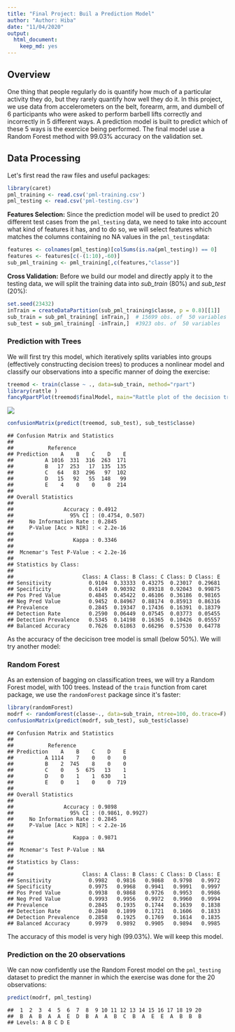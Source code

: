 ```yaml
---
title: "Final Project: Buil a Prediction Model"
author: "Author: Hiba"
date: "11/04/2020"
output:
  html_document: 
    keep_md: yes
---
```


## Overview
One thing that people regularly do is quantify how much of a particular activity they do, but they rarely quantify how well they do it. In this project, we use data from accelerometers on the belt, forearm, arm, and dumbell of 6 participants who were asked to perform barbell lifts correctly and incorrectly in 5 different ways. 
A prediction model is built to predict which of these 5 ways is the exercice being performed. The final model use a Random Forest method with 99.03% accuracy on the validation set.


## Data Processing  
  Let's first read the raw files and useful packages:  


```r
library(caret)
pml_training <- read.csv('pml-training.csv')
pml_testing <- read.csv('pml-testing.csv')
```
 **Features Selection:** Since the prediction model will be used to predict 20 different test cases from the `pml_testing` data, we need to take into account what kind of features it has, and to do so, we will select features which matches the columns containing no NA values in the `pml_testing`data:




```r
features <- colnames(pml_testing)[colSums(is.na(pml_testing)) == 0]
features <- features[c(-(1:10),-60)]
sub_pml_training <- pml_training[,c(features,"classe")]
```

**Cross Validation:** Before we build our model and directly apply it to the testing data, we will split the training data into *sub_train* (80%) and *sub_test* (20%):


```r
set.seed(23432)
inTrain = createDataPartition(sub_pml_training$classe, p = 0.8)[[1]]
sub_train = sub_pml_training[ inTrain,]  # 15699 obs. of  50 variables
sub_test = sub_pml_training[ -inTrain,]  #3923 obs. of  50 variables
```

### Prediction with Trees
We will first try this model, which iteratively splits variables into groups (effectively constructing decision trees) to produces a nonlinear model and classify our observations into a specific manner of doing the exercise:

```r
treemod <- train(classe ~ ., data=sub_train, method="rpart")
library(rattle )
fancyRpartPlot(treemod$finalModel, main="Rattle plot of the decision tree classification model",caption="")
```

![](final_project_files/figure-html/unnamed-chunk-4-1.png)<!-- -->


```r
confusionMatrix(predict(treemod, sub_test), sub_test$classe)
```

```
## Confusion Matrix and Statistics
## 
##           Reference
## Prediction    A    B    C    D    E
##          A 1016  331  316  263  171
##          B   17  253   17  135  135
##          C   64   83  296   97  102
##          D   15   92   55  148   99
##          E    4    0    0    0  214
## 
## Overall Statistics
##                                          
##                Accuracy : 0.4912         
##                  95% CI : (0.4754, 0.507)
##     No Information Rate : 0.2845         
##     P-Value [Acc > NIR] : < 2.2e-16      
##                                          
##                   Kappa : 0.3346         
##                                          
##  Mcnemar's Test P-Value : < 2.2e-16      
## 
## Statistics by Class:
## 
##                      Class: A Class: B Class: C Class: D Class: E
## Sensitivity            0.9104  0.33333  0.43275  0.23017  0.29681
## Specificity            0.6149  0.90392  0.89318  0.92043  0.99875
## Pos Pred Value         0.4845  0.45422  0.46106  0.36186  0.98165
## Neg Pred Value         0.9452  0.84967  0.88174  0.85913  0.86316
## Prevalence             0.2845  0.19347  0.17436  0.16391  0.18379
## Detection Rate         0.2590  0.06449  0.07545  0.03773  0.05455
## Detection Prevalence   0.5345  0.14198  0.16365  0.10426  0.05557
## Balanced Accuracy      0.7626  0.61863  0.66296  0.57530  0.64778
```
As the accuracy of the decicison tree model is small (below 50%). We will try another model:

### Random Forest
As an extension of bagging on classification trees, we will try a Random Forest model, with 100 trees. Instead of the `train` function from caret package, we use the `randomForest` package since it's faster:

```r
library(randomForest)
modrf <- randomForest(classe~., data=sub_train, ntree=100, do.trace=F)
confusionMatrix(predict(modrf, sub_test), sub_test$classe)
```

```
## Confusion Matrix and Statistics
## 
##           Reference
## Prediction    A    B    C    D    E
##          A 1114    7    0    0    0
##          B    2  745    8    0    0
##          C    0    5  675   13    1
##          D    0    1    1  630    1
##          E    0    1    0    0  719
## 
## Overall Statistics
##                                           
##                Accuracy : 0.9898          
##                  95% CI : (0.9861, 0.9927)
##     No Information Rate : 0.2845          
##     P-Value [Acc > NIR] : < 2.2e-16       
##                                           
##                   Kappa : 0.9871          
##                                           
##  Mcnemar's Test P-Value : NA              
## 
## Statistics by Class:
## 
##                      Class: A Class: B Class: C Class: D Class: E
## Sensitivity            0.9982   0.9816   0.9868   0.9798   0.9972
## Specificity            0.9975   0.9968   0.9941   0.9991   0.9997
## Pos Pred Value         0.9938   0.9868   0.9726   0.9953   0.9986
## Neg Pred Value         0.9993   0.9956   0.9972   0.9960   0.9994
## Prevalence             0.2845   0.1935   0.1744   0.1639   0.1838
## Detection Rate         0.2840   0.1899   0.1721   0.1606   0.1833
## Detection Prevalence   0.2858   0.1925   0.1769   0.1614   0.1835
## Balanced Accuracy      0.9979   0.9892   0.9905   0.9894   0.9985
```
The accuracy of this model is very high (99.03%).
We will keep this model.  
  
    
    

### Prediction on the 20 observations

We can now confidently use the Random Forest model on the `pml_testing` dataset to predict the manner in which the exercise was done for the 20 observations:




```r
predict(modrf, pml_testing)
```

```
##  1  2  3  4  5  6  7  8  9 10 11 12 13 14 15 16 17 18 19 20 
##  B  A  B  A  A  E  D  B  A  A  B  C  B  A  E  E  A  B  B  B 
## Levels: A B C D E
```




